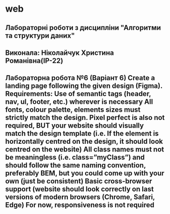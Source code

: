# web

## Лабораторні роботи з дисципліни "Алгоритми та структури даних" 
## Виконала: Ніколайчук Христина Романівна(ІР-22) 
## Лабораторна робота №6 (Варіант 6) Create a landing page following the given design (Figma). Requirements: Use of semantic tags (header, nav, ul, footer, etc.) wherever is necessary All fonts, colour palette, elements sizes must strictly match the design. Pixel perfect is also not required, BUT your website should visually match the design template (i.e. If the element is horizontally centred on the design, it should look centred on the website) All class names must not be meaningless (i.e. class=”myClass”) and should follow the same naming convention, preferably BEM, but you could come up with your own (just be consistent) Basic cross-browser support (website should look correctly on last versions of modern browsers (Chrome, Safari, Edge) For now, responsiveness is not required
